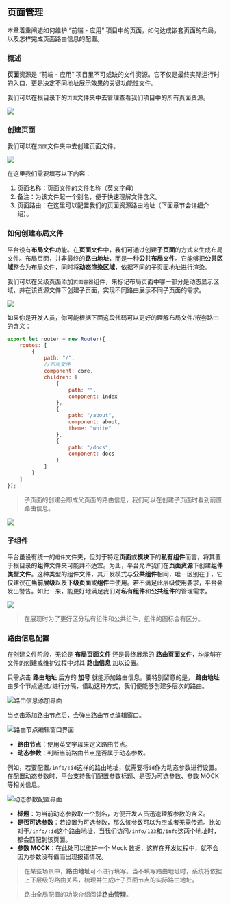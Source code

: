 ## 页面管理

本章着重阐述如何维护 “前端 - 应用” 项目中的页面，如何达成嵌套页面的布局，以及怎样完成页面路由信息的配置。

### 概述

**页面**资源是 “前端 - 应用” 项目里不可或缺的文件资源。它不仅是最终实际运行时的入口，更是决定不同地址展示效果的关键功能性文件。

我们可以在根目录下的`页面`文件夹中去管理查看我们项目中的所有页面资源。

![](/workbench/page.png)

### 创建页面

我们可以在`页面`文件夹中去创建页面文件。

![](/workbench/page1.png)

在这里我们需要填写以下内容：

1. 页面名称：页面文件的文件名称（英文字母）
2. 备注：为该文件起一个别名，便于快速理解文件含义。
3. 页面路由：在这里可以配置我们的页面资源路由地址（下面章节会详细介绍）。

### 如何创建布局文件

平台设有**布局文件**功能。在**页面文件**中，我们可通过创建**子页面**的方式来生成布局文件。布局页面，并非最终的**路由地址**，而是一种**公共布局文件**。它能够把**公共区域**整合为布局文件，同时将**动态渲染区域**，依据不同的子页面地址进行渲染。

我们可以在父级页面添加`页面容器`组件，来标记布局页面中哪一部分是动态显示区域，并在该资源文件下创建子页面，实现不同路由展示不同子页面的需求。

![](/workbench/page2.png)

如果你是开发人员，你可能根据下面这段代码可以更好的理解布局文件/嵌套路由的含义：

```js
export let router = new Router({
    routes: [
        {
            path: "/",
            //布局文件
            component: core,
            children: [
                {
                    path: "",
                    component: index
                },
                {
                    path: "/about",
                    component: about,
                    theme: "white"
                },
                {
                    path: "/docs",
                    component: docs
                }
            ]
        }
    ]
});
```

> 子页面的创建会即成父页面的路由信息，我们可以在创建子页面时看到前置路由信息。

![](/workbench/page3.png)

### 子组件

平台虽设有统一的`组件`文件夹，但对于特定**页面**或**模块**下的**私有组件**而言，将其置于根目录的**组件**文件夹可能并不适宜。为此，平台允许我们在**页面资源**下创建**组件类型文件**。这种类型的组件文件，其开发模式与**公共组件**相同，唯一区别在于，它仅建议在**当前层级**以及**下级页面**或**组件**中使用。若不满足此层级使用要求，平台会发出警告。如此一来，能更好地满足我们对**私有组件**和**公共组件**的管理需求。

![](/workbench/page4.png)

> 在展现时为了更好区分私有组件和公共组件，组件的图标会有区分。

### 路由信息配置

在创建文件阶段，无论是 **布局页面文件** 还是最终展示的 **路由页面文件**，均能够在文件的创建或维护过程中对其 **路由信息** 加以设置。

只需点击 **路由地址** 后方的 **加号** 就能添加路由信息。要特别留意的是， **路由地址** 由多个节点通过`/`进行分隔，借助这种方式，我们便能够创建多层次的路由。

![路由信息添加界面](/workbench/page5.png)

当点击添加路由节点后，会弹出路由节点编辑窗口。

![路由节点编辑窗口界面](/workbench/page6.png)

-   **路由节点**：使用英文字母来定义路由节点。
-   **动态参数**：判断当前路由节点是否属于动态参数。

例如，若要配置`/info/:id`这样的路由地址，就需要将`id`作为动态参数进行设置。在配置动态参数时，平台支持我们配置参数标题、是否为可选参数、参数 MOCK 等相关信息。

![动态参数配置界面](/workbench/page7.png)

-   **标题**：为当前动态参数取一个别名，方便开发人员迅速理解参数的含义。
-   **是否可选参数**：若设置为可选参数，那么该参数可以为空或者无需传递。比如对于`/info/:id`这个路由地址，当我们访问`/info/123`和`/info`这两个地址时，都会匹配到该页面。
-   **参数 MOCK**：在此处可以维护一个 Mock 数据，这样在开发过程中，就不会因为参数没有值而出现报错情况。

> 在某些场景中，**路由地址**可不进行填写。当不填写路由地址时，系统将依据上下层级的路由关系，梳理并生成叶子页面节点的实际路由地址。

> 路由全局配置的功能介绍阅读[路由管理](/workbench/router)。

